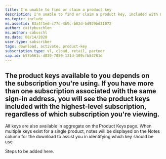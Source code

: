 ```yaml
---
title: I'm unable to find or claim a product key
description: I'm unable to find or claim a product key, included with my Visual Studio subscription.
ms.topic: include
ms.assetid: 83a4f1ed-c77c-4b9c-b02d-bd929bd31072
author: caitybuschlen
ms.author: cabuschl
ms.date: 08/14/2020
user.type: subscriber
tags: download, activate, product-key
subscription.type: vl, cloud, retail, partner
sap.id: b57b561c-d839-7050-131d-109cfb54781d
---
```


## The product keys available to you depends on the subscription you're using. If you have more than one subscription associated with the same sign-in address, you will see the product keys included with the highest-level subscription, regardless of which subscription you're viewing.  

All keys are also available in aggregate on the Product Keys page. When multiple keys exist for a single product, notes will be displayed on the Notes column for the download to assist you in identifying which key should be use

Steps to be added here.